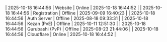 | 2025-10-18 16:44:56 | Website | Online | 2025-10-18 16:44:52 |
| 2025-10-18 16:44:56 | Registration | Offline | 2025-09-09 16:40:23 |
| 2025-10-18 16:44:56 | Auth Server | Offline | 2025-08-18 09:33:31 |
| 2025-10-18 16:44:56 | Kezan (PvE) | Offline | 2025-10-11 12:51:30 |
| 2025-10-18 16:44:56 | Gurubashi (PvP) | Offline | 2025-08-23 21:44:06 |
| 2025-10-18 16:44:56 | Cloudflare | Online | 2025-10-18 16:44:52 |
